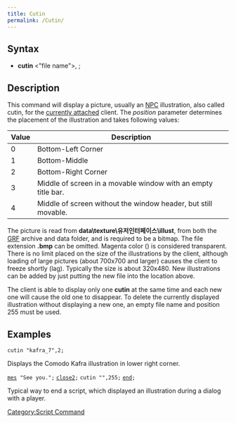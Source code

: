 ```yaml
---
title: Cutin
permalink: /Cutin/
---
```


Syntax
------

-   **cutin** &lt;"file name"&gt;, <position>;

Description
-----------

This command will display a picture, usually an [NPC](/NPC "wikilink") illustration, also called cutin, for the [currently attached](/RID#Usage "wikilink") client. The *position* parameter determines the placement of the illustration and takes following values:

| Value | Description                                                    |
|-------|----------------------------------------------------------------|
| 0     | Bottom-Left Corner                                             |
| 1     | Bottom-Middle                                                  |
| 2     | Bottom-Right Corner                                            |
| 3     | Middle of screen in a movable window with an empty title bar.  |
| 4     | Middle of screen without the window header, but still movable. |

The picture is read from **data\\texture\\유저인터페이스\\illust**, from both the [GRF](/GRF "wikilink") archive and data folder, and is required to be a bitmap. The file extension **.bmp** can be omitted. Magenta color () is considered transparent. There is no limit placed on the size of the illustrations by the client, although loading of large pictures (about 700x700 and larger) causes the client to freeze shortly (lag). Typically the size is about 320x480. New illustrations can be added by just putting the new file into the location above.

The client is able to display only one **cutin** at the same time and each new one will cause the old one to disappear. To delete the currently displayed illustration without displaying a new one, an empty file name and position 255 must be used.

Examples
--------

`cutin "kafra_7",2;`

Displays the Comodo Kafra illustration in lower right corner.

[`mes`](/mes "wikilink")` "See you.";`
[`close2`](/close2 "wikilink")`;`
`cutin "",255;`
[`end`](/end "wikilink")`;`

Typical way to end a script, which displayed an illustration during a dialog with a player.

[Category:Script Command](/Category:Script_Command "wikilink")